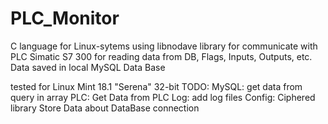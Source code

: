 # PLC_Monitor
C language for Linux-sytems
using libnodave library for communicate with PLC Simatic S7 300 for reading data from DB, Flags, Inputs, Outputs, etc.
Data saved in local MySQL Data Base

tested for Linux Mint 18.1 "Serena" 32-bit
TODO: 
  MySQL:
    get data from query in array
  PLC:
    Get Data from PLC
  Log: 
    add log files
  Config:
    Ciphered library
    Store Data about DataBase connection
